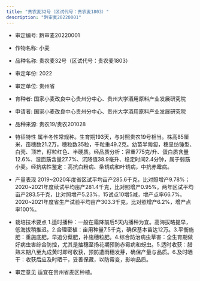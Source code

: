 ```yaml
---
title: "贵农麦32号（区试代号：贵农麦1803）"
description: "黔审麦20220001"
---
```

* 审定编号:  黔审麦20220001

*  作物名称:  小麦

*  品种名称:  贵农麦32号（区试代号：贵农麦1803）

*  审定年份:  2022

*  审定单位:  贵州省

* 育种者:  国家小麦改良中心贵州分中心、贵州大学酒用原料产业发展研究院

*  申请者:  国家小麦改良中心贵州分中心、贵州大学酒用原料产业发展研究院

*  品种来源:  贵农19/贵农201028

*  特征特性
属半冬性常规种。生育期193天，与对照贵农19号相当。株高85厘米，亩穗数21.2万，穗粒数35粒，千粒重49.2克。幼苗半匍匐，穗呈纺锤型、白壳、顶芒，籽粒红色、半硬质。经品质分析：容重775克/升、蛋白质含量12.6%、湿面筋含量27.7%、沉降值38.9毫升、稳定时间2.4分钟，属于弱筋小麦。经抗病性鉴定：高抗白粉病、条锈病和叶锈病，中抗赤霉病。

*  产量表现
2019~2020年度省区试平均亩产285.6千克，比对照增产9.78%；2020~2021年度续试平均亩产281.4千克，比对照增产0.95%。两年区试平均亩产283.5千克，比对照增产5.23%，15试点10增5减，增产点率66.7%。2020~2021年度省生产试验平均亩产303.3千克，比对照增产6.2%，增产点率100%。

*  栽培技术要点
1.适时播种：一般在霜降前后5天内播种为宜。高海拔略提早，低海拔稍推迟。2.合理密植：亩用种量7.5千克，确保基本苗达12万。3.平衡施肥：重施底肥，早追分蘖肥，补施穗粒肥。4.综合防治病虫草害：全生育期做好病虫害综合防控，尤其是抽穗至扬花期预防赤霉病和蚜虫。5.适时收获：腊熟末期八至九成黄时即可收获，预防遭雨穗发芽，确保产量与品质。6.及时晒干：收获后应及时晒干，妥善保藏，以防霉变，影响品质。

*  审定意见
适宜在贵州省麦区种植。 
